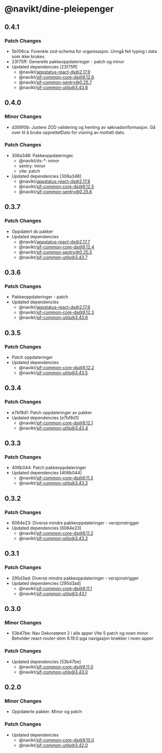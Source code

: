 # @navikt/dine-pleiepenger

## 0.4.1

### Patch Changes

- 5b106ca: Forenkle zod-schema for organisasjon. Unngå feil typing i data som ikke brukes
- 23f75ff: Generelle pakkeoppdateringer - patch og minor
- Updated dependencies [23f75ff]
  - @navikt/appstatus-react-ds@2.17.9
  - @navikt/sif-common-core-ds@9.12.6
  - @navikt/sif-common-sentry@0.25.7
  - @navikt/sif-common-utils@3.43.8

## 0.4.0

### Minor Changes

- d356f0b: Justere ZOD validering og henting av søknadsinformasjon. Gå over til å bruke opprettetDato for visning av mottatt dato.

### Patch Changes

- 306a348: Pakkeoppdateringer.
  - @navikt/ds-\*: minor
  - sentry: minor
  - vite: patch
- Updated dependencies [306a348]
  - @navikt/appstatus-react-ds@2.17.8
  - @navikt/sif-common-core-ds@9.12.5
  - @navikt/sif-common-sentry@0.25.6

## 0.3.7

### Patch Changes

- Oppdatert ds pakker
- Updated dependencies
  - @navikt/appstatus-react-ds@2.17.7
  - @navikt/sif-common-core-ds@9.12.4
  - @navikt/sif-common-sentry@0.25.5
  - @navikt/sif-common-utils@3.43.7

## 0.3.6

### Patch Changes

- Pakkeoppdateringer - patch
- Updated dependencies
  - @navikt/appstatus-react-ds@2.17.6
  - @navikt/sif-common-core-ds@9.12.3
  - @navikt/sif-common-utils@3.43.6

## 0.3.5

### Patch Changes

- Patch oppdateringer
- Updated dependencies
  - @navikt/sif-common-core-ds@9.12.2
  - @navikt/sif-common-utils@3.43.5

## 0.3.4

### Patch Changes

- e7bf8d1: Patch oppdateringer av pakker
- Updated dependencies [e7bf8d1]
  - @navikt/sif-common-core-ds@9.12.1
  - @navikt/sif-common-utils@3.43.4

## 0.3.3

### Patch Changes

- 406b044: Patch pakkeoppdateringer
- Updated dependencies [406b044]
  - @navikt/sif-common-core-ds@9.11.3
  - @navikt/sif-common-utils@3.43.3

## 0.3.2

### Patch Changes

- 6084e23: Diverse mindre pakkeoppdateringer - versjonstrigger
- Updated dependencies [6084e23]
  - @navikt/sif-common-core-ds@9.11.2
  - @navikt/sif-common-utils@3.43.2

## 0.3.1

### Patch Changes

- 295d3ad: Diverse mindre pakkeoppdateringer - versjonstrigger
- Updated dependencies [295d3ad]
  - @navikt/sif-common-core-ds@9.11.1
  - @navikt/sif-common-utils@3.43.1

## 0.3.0

### Minor Changes

- 53b47be: Nav Dekoratøren 2 i alle apper
  Vite 5
  patch og noen minor
  Beholder react-router-dom 6.19.0 pga navigasjon knekker i noen apper

### Patch Changes

- Updated dependencies [53b47be]
  - @navikt/sif-common-core-ds@9.11.0
  - @navikt/sif-common-utils@3.43.0

## 0.2.0

### Minor Changes

- Oppdaterte pakker. Minor og patch

### Patch Changes

- Updated dependencies
  - @navikt/sif-common-core-ds@9.10.0
  - @navikt/sif-common-utils@3.42.0
